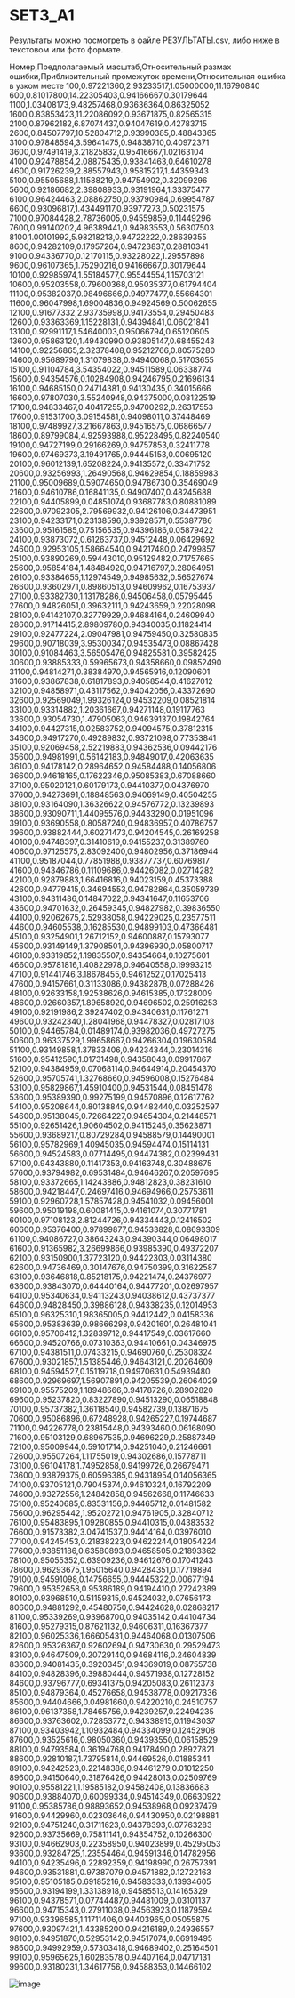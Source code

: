 # SET3_A1

Результаты можно посмотреть в файле РЕЗУЛЬТАТЫ.csv, либо ниже в текстовом или фото формате.

Номер,Предполагаемый масштаб,Относительный размах ошибки,Приблизительный промежуток времени,Относительная ошибка в узком месте
100,0.97221360,2.93233517,1.05000000,11.16790840
600,0.81017800,14.22305403,0.94166667,0.30179644
1100,1.03408173,9.48257468,0.93636364,0.86325052
1600,0.83853423,11.22086092,0.93671875,0.82565315
2100,0.87962182,6.87074437,0.94047619,0.42783715
2600,0.84507797,10.52804712,0.93990385,0.48843365
3100,0.97848594,3.59641475,0.94838710,0.40972371
3600,0.97491419,3.21825832,0.95416667,1.02163104
4100,0.92478854,2.08875435,0.93841463,0.64610278
4600,0.91726239,2.88557943,0.95815217,1.44359343
5100,0.95505688,1.11588219,0.94754902,0.32099296
5600,0.92186682,2.39808933,0.93191964,1.33375477
6100,0.96424463,2.08862750,0.93790984,0.69954787
6600,0.93096817,1.43449117,0.93977273,0.50231575
7100,0.97084428,2.78736005,0.94559859,0.11449296
7600,0.99140202,4.96389441,0.94983553,0.56307503
8100,1.00101992,5.98218213,0.94722222,0.28639355
8600,0.94282109,0.17957264,0.94723837,0.28810341
9100,0.94336770,0.12170115,0.93228022,1.29557898
9600,0.96107365,1.75290216,0.94166667,0.30179644
10100,0.92985974,1.55184577,0.95544554,1.15703121
10600,0.95203558,0.79600368,0.95035377,0.61794404
11100,0.95382037,0.98496666,0.94977477,0.55664301
11600,0.96047998,1.69004836,0.94924569,0.50062655
12100,0.91677332,2.93735998,0.94173554,0.29450483
12600,0.93363369,1.15228131,0.94394841,0.06021841
13100,0.92991117,1.54640003,0.95066794,0.65120605
13600,0.95863120,1.49430990,0.93805147,0.68455243
14100,0.92256865,2.32378408,0.95212766,0.80575280
14600,0.95689790,1.31079838,0.94940068,0.51703655
15100,0.91104784,3.54354022,0.94511589,0.06338774
15600,0.94354576,0.10284908,0.94246795,0.21696134
16100,0.94685150,0.24714381,0.94130435,0.34015666
16600,0.97807030,3.55240948,0.94375000,0.08122519
17100,0.94833467,0.40417255,0.94700292,0.26317553
17600,0.91531700,3.09154581,0.94098011,0.37448469
18100,0.97489927,3.21667863,0.94516575,0.06866577
18600,0.89799084,4.92593988,0.95228495,0.82240540
19100,0.94727199,0.29166269,0.94757853,0.32411778
19600,0.97469373,3.19491765,0.94445153,0.00695120
20100,0.96012139,1.65208224,0.94135572,0.33471752
20600,0.93256993,1.26490568,0.94629854,0.18859983
21100,0.95009689,0.59074650,0.94786730,0.35469049
21600,0.94610786,0.16841135,0.94907407,0.48245688
22100,0.94405899,0.04851074,0.93687783,0.80881089
22600,0.97092305,2.79569932,0.94126106,0.34473951
23100,0.94233171,0.23138596,0.93928571,0.55387786
23600,0.95161585,0.75156535,0.94396186,0.05879422
24100,0.93873072,0.61263737,0.94512448,0.06429692
24600,0.92953105,1.58664540,0.94217480,0.24799857
25100,0.93890269,0.59443010,0.95129482,0.71757665
25600,0.95854184,1.48484920,0.94716797,0.28064951
26100,0.93384655,1.12974549,0.94985632,0.56527674
26600,0.93602971,0.89860513,0.94609962,0.16753937
27100,0.93382730,1.13178286,0.94506458,0.05795445
27600,0.94826051,0.39632111,0.94243659,0.22028098
28100,0.94142107,0.32779929,0.94684164,0.24609940
28600,0.91714415,2.89809780,0.94340035,0.11824414
29100,0.92477224,2.09047981,0.94759450,0.32580835
29600,0.90718039,3.95300347,0.94535473,0.08867428
30100,0.91084463,3.56505476,0.94825581,0.39582425
30600,0.93885333,0.59965673,0.94358660,0.09852490
31100,0.94814271,0.38384970,0.94565916,0.12090601
31600,0.93867838,0.61817893,0.94058544,0.41627012
32100,0.94858971,0.43117562,0.94042056,0.43372690
32600,0.92569049,1.99326124,0.94532209,0.08521814
33100,0.93314882,1.20361667,0.94271148,0.19117763
33600,0.93054730,1.47905063,0.94639137,0.19842764
34100,0.94427315,0.02583752,0.94094575,0.37812315
34600,0.94917270,0.49289832,0.93721098,0.77353841
35100,0.92069458,2.52219883,0.94362536,0.09442176
35600,0.94981991,0.56142183,0.94849017,0.42063635
36100,0.94178142,0.28964652,0.94584488,0.14056806
36600,0.94618165,0.17622346,0.95085383,0.67088660
37100,0.95020121,0.60179173,0.94410377,0.04376970
37600,0.94273691,0.18848563,0.94069149,0.40504255
38100,0.93164090,1.36326622,0.94576772,0.13239893
38600,0.93090711,1.44095576,0.94433290,0.01951096
39100,0.93690558,0.80587240,0.94836957,0.40786757
39600,0.93882444,0.60271473,0.94204545,0.26169258
40100,0.94748397,0.31410619,0.94155237,0.31389760
40600,0.97125575,2.83092400,0.94802956,0.37186944
41100,0.95187044,0.77851988,0.93877737,0.60769817
41600,0.94346786,0.11109686,0.94426082,0.02714282
42100,0.92879883,1.66416816,0.94023159,0.45373388
42600,0.94779415,0.34694553,0.94782864,0.35059739
43100,0.94311486,0.14847022,0.94341647,0.11653706
43600,0.94701632,0.26459345,0.94827982,0.39836550
44100,0.92062675,2.52938058,0.94229025,0.23577511
44600,0.94605538,0.16285530,0.94899103,0.47366481
45100,0.93254901,1.26712152,0.94600887,0.15793077
45600,0.93149149,1.37908501,0.94396930,0.05800717
46100,0.93319852,1.19835507,0.94354664,0.10275601
46600,0.95781816,1.40822978,0.94640558,0.19993215
47100,0.91441746,3.18678455,0.94612527,0.17025413
47600,0.94157661,0.31133086,0.94382878,0.07288426
48100,0.92633158,1.92538626,0.94615385,0.17328009
48600,0.92660357,1.89658920,0.94696502,0.25916253
49100,0.92191986,2.39247402,0.94340631,0.11761271
49600,0.93242340,1.28041968,0.94478327,0.02817103
50100,0.94465784,0.01489174,0.93982036,0.49727275
50600,0.96337529,1.99658667,0.94266304,0.19630584
51100,0.93149858,1.37833406,0.94234344,0.23014316
51600,0.95412590,1.01731498,0.94358043,0.09917867
52100,0.94384959,0.07068114,0.94644914,0.20454370
52600,0.95705741,1.32768660,0.94596008,0.15276484
53100,0.95829867,1.45910400,0.94531544,0.08451478
53600,0.95389390,0.99275199,0.94570896,0.12617762
54100,0.95208644,0.80138849,0.94482440,0.03252597
54600,0.95138045,0.72664227,0.94654304,0.21448571
55100,0.92651426,1.90604502,0.94115245,0.35623871
55600,0.93689217,0.80729284,0.94588579,0.14490001
56100,0.95782969,1.40945035,0.94594474,0.15114131
56600,0.94524583,0.07714495,0.94474382,0.02399431
57100,0.94343880,0.11417353,0.94163748,0.30488675
57600,0.93794982,0.69531484,0.94646267,0.20597695
58100,0.93372665,1.14243886,0.94812823,0.38231610
58600,0.94218447,0.24697416,0.94694966,0.25753611
59100,0.92960728,1.57857428,0.94541032,0.09456001
59600,0.95019198,0.60081415,0.94161074,0.30771781
60100,0.97108123,2.81244726,0.94334443,0.12416502
60600,0.95376400,0.97899877,0.94533828,0.08693309
61100,0.94086727,0.38643243,0.94390344,0.06498017
61600,0.91365982,3.26699866,0.93985390,0.49372207
62100,0.93150900,1.37723120,0.94422303,0.03114380
62600,0.94736469,0.30147676,0.94750399,0.31622587
63100,0.93646818,0.85218175,0.94221474,0.24376977
63600,0.93843070,0.64440164,0.94477201,0.02697957
64100,0.95340634,0.94113243,0.94038612,0.43737377
64600,0.94828450,0.39886128,0.94338235,0.12014953
65100,0.96325310,1.98365005,0.94412442,0.04158336
65600,0.95383639,0.98666298,0.94201601,0.26481041
66100,0.95706412,1.32839712,0.94417549,0.03617660
66600,0.94520766,0.07310363,0.94410661,0.04346975
67100,0.94381511,0.07433215,0.94690760,0.25308324
67600,0.93021857,1.51385446,0.94643121,0.20264609
68100,0.94594527,0.15119718,0.94970631,0.54939480
68600,0.92969697,1.56907891,0.94205539,0.26064029
69100,0.95575209,1.18948666,0.94178726,0.28902820
69600,0.95237820,0.83227890,0.94513290,0.06518848
70100,0.95737382,1.36118540,0.94582739,0.13871675
70600,0.95086896,0.67248928,0.94265227,0.19744687
71100,0.94226778,0.23815448,0.94393460,0.06168090
71600,0.95103129,0.68967535,0.94696229,0.25887349
72100,0.95009944,0.59101714,0.94251040,0.21246661
72600,0.95507264,1.11755019,0.94302686,0.15778711
73100,0.96104178,1.74952858,0.94199726,0.26679471
73600,0.93879375,0.60596385,0.94318954,0.14056365
74100,0.93705121,0.79045374,0.94610324,0.16792209
74600,0.93272556,1.24842858,0.94562668,0.11746633
75100,0.95240685,0.83531156,0.94465712,0.01481582
75600,0.96295442,1.95202721,0.94761905,0.32840712
76100,0.95483895,1.09280855,0.94410315,0.04383532
76600,0.91573382,3.04741537,0.94414164,0.03976010
77100,0.94245453,0.21838223,0.94622244,0.18054224
77600,0.93851186,0.63580893,0.94658505,0.21893362
78100,0.95055352,0.63909236,0.94612676,0.17041243
78600,0.96293675,1.95015640,0.94284351,0.17719894
79100,0.94591098,0.14756655,0.94445322,0.00677194
79600,0.95352658,0.95386189,0.94194410,0.27242389
80100,0.93968510,0.51159315,0.94524032,0.07656173
80600,0.94881292,0.45480750,0.94424628,0.02868217
81100,0.95339269,0.93968700,0.94035142,0.44104734
81600,0.95279315,0.87621132,0.94606311,0.16367377
82100,0.96025336,1.66605431,0.94464068,0.01307506
82600,0.95326367,0.92602694,0.94730630,0.29529473
83100,0.94647509,0.20729140,0.94684116,0.24604839
83600,0.94081435,0.39203451,0.94369019,0.08755738
84100,0.94828396,0.39880444,0.94571938,0.12728152
84600,0.93796777,0.69341375,0.94205083,0.26112373
85100,0.94879364,0.45276658,0.94538778,0.09217336
85600,0.94404666,0.04981660,0.94220210,0.24510757
86100,0.96137358,1.78465756,0.94239257,0.22494235
86600,0.93763602,0.72853772,0.94338915,0.11943037
87100,0.93403942,1.10932484,0.94334099,0.12452908
87600,0.93525616,0.98050360,0.94393550,0.06158529
88100,0.94793584,0.36194768,0.94178490,0.28927821
88600,0.92810187,1.73795814,0.94469526,0.01885341
89100,0.94242523,0.22148386,0.94461279,0.01012250
89600,0.94150640,0.31876426,0.94428013,0.02509769
90100,0.95581221,1.19585182,0.94582408,0.13836683
90600,0.93884070,0.60099334,0.94514349,0.06630922
91100,0.95385786,0.98893652,0.94538968,0.09237479
91600,0.94429960,0.02303646,0.94430950,0.02198881
92100,0.94751240,0.31711623,0.94378393,0.07763283
92600,0.93735669,0.75811141,0.94354752,0.10266300
93100,0.94662903,0.22358950,0.94023899,0.45295053
93600,0.93284725,1.23554464,0.94591346,0.14782956
94100,0.94235496,0.22892359,0.94198990,0.26757391
94600,0.93531881,0.97387079,0.94571882,0.12722163
95100,0.95105185,0.69185216,0.94583333,0.13934605
95600,0.93194199,1.33138918,0.94585513,0.14165329
96100,0.94378571,0.07744487,0.94481009,0.03101137
96600,0.94715343,0.27911038,0.94563923,0.11879594
97100,0.93396585,1.11711406,0.94403965,0.05055875
97600,0.93097421,1.43385200,0.94216189,0.24936557
98100,0.94951870,0.52953142,0.94517074,0.06919495
98600,0.94992959,0.57303418,0.94689402,0.25164501
99100,0.95965625,1.60283578,0.94407164,0.04717131
99600,0.93180231,1.34617756,0.94588353,0.14466102


![image](https://github.com/user-attachments/assets/46a13e1e-16c3-4d0d-b7de-4f359a59fa86)
